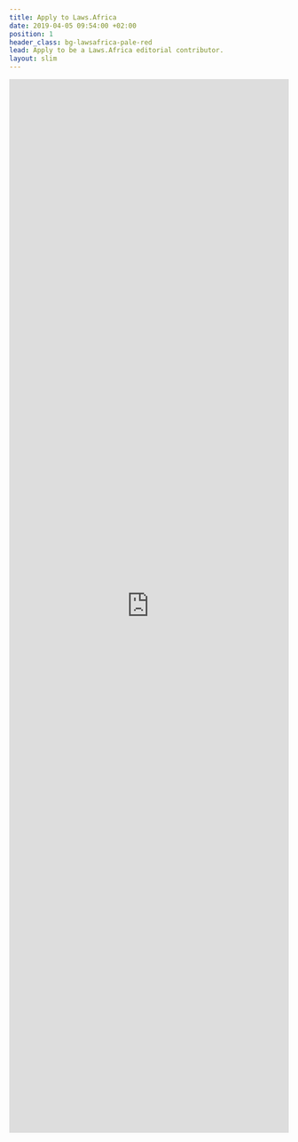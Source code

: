 ```yaml
---
title: Apply to Laws.Africa
date: 2019-04-05 09:54:00 +02:00
position: 1
header_class: bg-lawsafrica-pale-red
lead: Apply to be a Laws.Africa editorial contributor.
layout: slim
---
```


<iframe src="https://docs.google.com/forms/d/e/1FAIpQLScBweUrSHA2C2XDttC_cYQw5ytfuuzcjRgSijV0m00MYeqgmQ/viewform" width="100%" height="1900px" style="border: 0px"></iframe>

